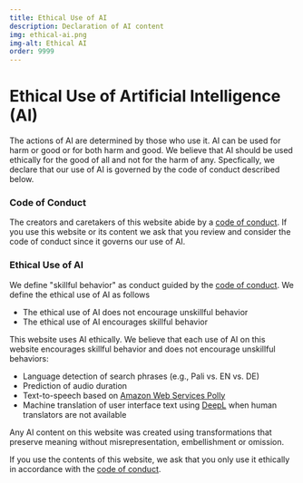 ```yaml
---
title: Ethical Use of AI
description: Declaration of AI content
img: ethical-ai.png
img-alt: Ethical AI
order: 9999
---
```

# Ethical Use of Artificial Intelligence (AI)
The actions of AI are determined by those who use it.
AI can be used for harm or good or for both harm and good.
We believe that AI should be used ethically for the good of all and not for the harm of any.
Specfically, we declare that our use of AI is governed by the code of conduct
described below.

### Code of Conduct
The creators and caretakers of this website abide by a [code of conduct](#wiki/license/conduct).
If you use this website or its content we ask that you review and consider the code of conduct
since it governs our use of AI.

### Ethical Use of AI
We define "skillful behavior" as conduct guided by the [code of conduct](#wiki/license/conduct).
We define the ethical use of AI as follows

* The ethical use of AI does not encourage unskillful behavior
* The ethical use of AI encourages skillful behavior

This website uses AI ethically.
We believe that each use of AI on this website encourages skillful behavior
and does not encourage unskillful behaviors:

* Language detection of search phrases (e.g., Pali vs. EN vs. DE)
* Prediction of audio duration
* Text-to-speech based on [Amazon Web Services Polly](https://aws.amazon.com/polly/)
* Machine translation of user interface text using [DeepL](https://deepl.com) when human translators are not available

Any AI content on this website was created using transformations that preserve meaning without misrepresentation, embellishment or omission.

If you use the contents of this website, we ask that you only use it ethically in
accordance with the [code of conduct](#/wiki/license/conduct).
